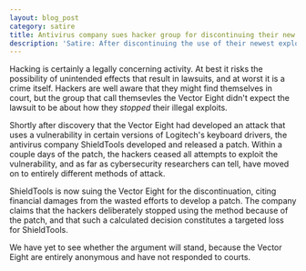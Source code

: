 ```yaml
---
layout: blog_post
category: satire
title: Antivirus company sues hacker group for discontinuing their new attack method, cites financial damages
description: 'Satire: After discontinuing the use of their newest exploit, a hacker group finds themselves being sued by an antivirus company that just finished developing a patch for it.'
---
```


Hacking is certainly a legally concerning activity. At best it risks the possibility of unintended effects that result in lawsuits, and at worst it is a crime itself. Hackers are well aware that they might find themselves in court, but the group that call themsevles the Vector Eight didn't expect the lawsuit to be about how they *stopped* their illegal exploits.

Shortly after discovery that the Vector Eight had developed an attack that uses a vulnerability in certain versions of Logitech's keyboard drivers, the antivirus company ShieldTools developed and released a patch. Within a couple days of the patch, the hackers ceased all attempts to exploit the vulnerability, and as far as cybersecurity researchers can tell, have moved on to entirely different methods of attack.

ShieldTools is now suing the Vector Eight for the discontinuation, citing financial damages from the wasted efforts to develop a patch. The company claims that the hackers deliberately stopped using the method because of the patch, and that such a calculated decision constitutes a targeted loss for ShieldTools.

We have yet to see whether the argument will stand, because the Vector Eight are entirely anonymous and have not responded to courts.
